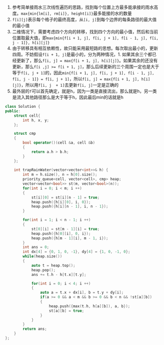 1. 参考简单接雨水三次线性遍历的思路，找到每个位置上方最多能承接的雨水高度。`max{min{lm[i], rm[i]}, height[i]}`最多能接的水的数量
2. `f[i][j]`表示每个格子的最终高度，从`[i, j]`到每个边界的每条路径的最大值的最小值
3. 二维情况下，需要考虑四个方向的转移，找到四个方向的最小值，然后和当前位置取最大值，即`max{min{f[i + 1, j], f[i, j + 1], f[i - 1, j], f[i, j - 1]}, h[i][j]}`
4. 由于转移具有相互依赖性，故只能采用最短路的思想。每次取出最小的，更新四周。不妨假设`f[i + 1, j]`是最小的，分为两种情况，1. 如果其余三个都已经更新了，那么`f[i, j] = max{f[i + 1, j], h[i][j]}`。如果其余的还没有更新，那么`f[i ,j] >= f[i + 1, j]`，那么后续更新的三个周围一定也是大于等于`f[i, j + 1]`的，因此`min{f[i + 1, j], f[i, j + 1], f[i - 1, j], f[i, j - 1]} = f[i, j + 1]`，所以`f[i, j] = max{f[i + 1, j], h[i][j]}`，所以用`f[i, j  + 1]`去更新`f[i, j]`一定是正确的
5. 最外层的`f`可以首先确定，就是h，因为一类是直接流出，那么就是h，另一类是流入其他路径那么是大于等于h，因此最后min的话就是h

```c++
class Solution {
public:
    struct cell{
        int h, x, y;
    };

    struct cmp
    {
        bool operator()(cell &a, cell &b)
        {
            return a.h > b.h;
        }
    };
    
    int trapRainWater(vector<vector<int>>& h) {
        int m = h.size(), n = h[0].size();
        priority_queue<cell, vector<cell>, cmp> heap;
        vector<vector<bool>> st(m, vector<bool>(n));
        for(int i = 0; i < m; i ++)
        {
            st[i][0] = st[i][n - 1] = true;
            heap.push({h[i][0], i, 0});
            heap.push({h[i][n - 1], i, n - 1});
        }

        for(int i = 1; i < n - 1; i ++)
        {
            st[0][i] = st[m - 1][i] = true;
            heap.push({h[0][i], 0, i});
            heap.push({h[m - 1][i], m - 1, i});
        }
        int ans = 0;
        int dx[4] = {0, 1, 0, -1}, dy[4] = {1, 0, -1, 0};
        while(heap.size())
        {
            auto t = heap.top();
            heap.pop();
            ans += t.h - h[t.x][t.y];

            for(int i = 0; i < 4; i ++)
            {
                auto a = t.x + dx[i], b = t.y + dy[i];
                if(a >= 0 && a < m && b >= 0 && b < n && !st[a][b])
                {
                    heap.push({max(t.h, h[a][b]), a, b});
                    st[a][b] = true;
                }
            }
        }
        return ans;
    }
};
```

